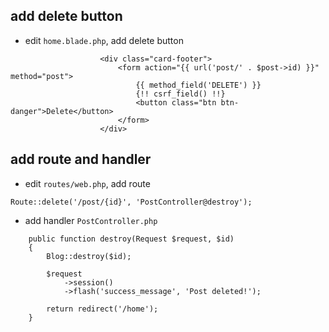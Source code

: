 ## add delete button

- edit `home.blade.php`, add delete button

```
                    <div class="card-footer">
                        <form action="{{ url('post/' . $post->id) }}" method="post">
                            {{ method_field('DELETE') }}
                            {!! csrf_field() !!}
                            <button class="btn btn-danger">Delete</button>
                        </form>
                    </div>
```

## add route and handler
- edit `routes/web.php`, add route

```
Route::delete('/post/{id}', 'PostController@destroy');
```

- add handler `PostController.php`

```
    public function destroy(Request $request, $id)
    {
        Blog::destroy($id);

        $request
            ->session()
            ->flash('success_message', 'Post deleted!');

        return redirect('/home');
    }
```
